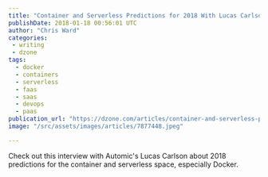 ```yaml
---
title: "Container and Serverless Predictions for 2018 With Lucas Carlson [Audio]"
publishDate: 2018-01-18 00:56:01 UTC
author: "Chris Ward"
categories:
 - writing
 - dzone
tags:
  - docker
  - containers
  - serverless
  - faas
  - saas
  - devops
  - paas
publication_url: "https://dzone.com/articles/container-and-serverless-predictions-for-2018-with"
image: "/src/assets/images/articles/7877448.jpeg"

---
```

Check out this interview with Automic's Lucas Carlson about 2018 predictions for the container and serverless space, especially Docker.

